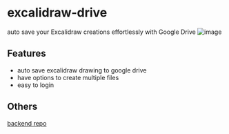 # excalidraw-drive  
auto save your Excalidraw creations effortlessly with Google Drive
![image](https://github.com/krabhi7/excalidraw-drive/assets/118665057/508a1b1d-f68f-40a3-be49-f4a4ae391b8c)

## Features
- auto save excalidraw drawing to google drive
- have options to create multiple files
- easy to login
## Others
[backend repo](https://github.com/krabhi7/excalidraw-drive-back)
